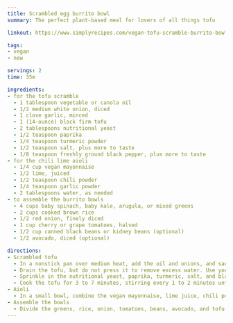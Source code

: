 ```yaml
---
title: Scrambled egg burrito bowl
summary: The perfect plant-based meal for lovers of all things tofu

linkout: https://www.simplyrecipes.com/vegan-tofu-scramble-burrito-bowl-recipe-5212520

tags:
- vegan
- new

servings: 2
time: 35m

ingredients:
- for the tofu scramble
  - 1 tablespoon vegetable or canola oil
  - 1/2 medium white onion, diced
  - 1 clove garlic, minced
  - 1 (14-ounce) block firm tofu
  - 2 tablespoons nutritional yeast
  - 1/2 teaspoon paprika
  - 1/4 teaspoon turmeric powder
  - 1/2 teaspoon salt, plus more to taste
  - 1/8 teaspoon freshly ground black pepper, plus more to taste
- for the chili lime aioli
  - 1/4 cup vegan mayonnaise
  - 1/2 lime, juiced
  - 1/2 teaspoon chili powder
  - 1/4 teaspoon garlic powder
  - 2 tablespoons water, as needed
- to assemble the burrito bowls
  - 4 cups baby spinach, baby kale, arugula, or mixed greens
  - 2 cups cooked brown rice
  - 1/2 red onion, finely diced
  - 1 cup cherry or grape tomatoes, halved
  - 1/2 cup canned black beans or kidney beans (optional)
  - 1/2 avocado, diced (optional)

directions:
- Scrambled tofu
  - In a nonstick pan over medium heat, add the oil and onions, and sauté for 2 to 3 minutes until translucent. Add the garlic and continue to sauté for 2 more minutes.
  - Drain the tofu, but do not press it to remove excess water. Use your hands to crumble it into bite-sized pieces and add it to the pan. Use a spatula to stir the ingredients until they are evenly distributed.
  - Sprinkle in the nutritional yeast, paprika, turmeric, salt, and black pepper. Gently stir the tofu to evenly coat it with the spices. The turmeric will turn the tofu bright yellow.
  - Cook the tofu for 3 to 7 minutes, stirring every 1 to 2 minutes until the water from the tofu has evaporated. Taste and season with more salt if needed. Remove the pan from the heat and set it aside.
- Aioli
  - In a small bowl, combine the vegan mayonnaise, lime juice, chili powder, garlic powder, and 1 tablespoon water until smooth. If it's still thick, add 1 more tablespoon of water to thin it out a bit more.
- Assemble the bowls
  - Divide the greens, rice, onion, tomatoes, beans, avocado, and tofu scramble between two bowls. Drizzle the aioli on top and enjoy!
---
```

